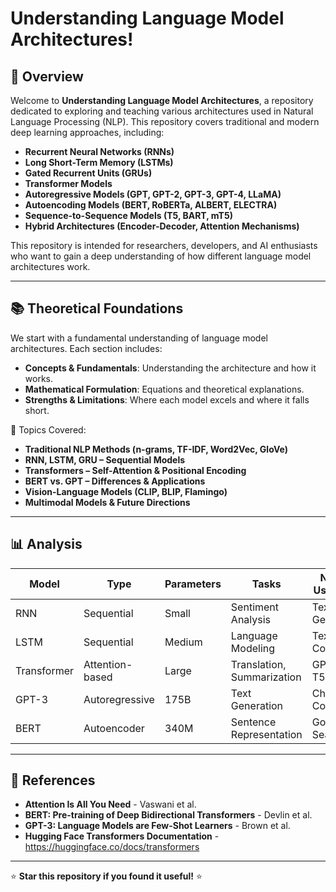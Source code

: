# Understanding Language Model Architectures!

## 📌 Overview
Welcome to **Understanding Language Model Architectures**, a repository dedicated to exploring and teaching various architectures used in Natural Language Processing (NLP). This repository covers traditional and modern deep learning approaches, including:

- **Recurrent Neural Networks (RNNs)**
- **Long Short-Term Memory (LSTMs)**
- **Gated Recurrent Units (GRUs)**
- **Transformer Models**
- **Autoregressive Models (GPT, GPT-2, GPT-3, GPT-4, LLaMA)**
- **Autoencoding Models (BERT, RoBERTa, ALBERT, ELECTRA)**
- **Sequence-to-Sequence Models (T5, BART, mT5)**
- **Hybrid Architectures (Encoder-Decoder, Attention Mechanisms)**

This repository is intended for researchers, developers, and AI enthusiasts who want to gain a deep understanding of how different language model architectures work.

---

## 📚 Theoretical Foundations
We start with a fundamental understanding of language model architectures. Each section includes:

- **Concepts & Fundamentals**: Understanding the architecture and how it works.
- **Mathematical Formulation**: Equations and theoretical explanations.
- **Strengths & Limitations**: Where each model excels and where it falls short.

📌 Topics Covered:
- **Traditional NLP Methods (n-grams, TF-IDF, Word2Vec, GloVe)**
- **RNN, LSTM, GRU – Sequential Models**
- **Transformers – Self-Attention & Positional Encoding**
- **BERT vs. GPT – Differences & Applications**
- **Vision-Language Models (CLIP, BLIP, Flamingo)**
- **Multimodal Models & Future Directions**

---

## 📊 Analysis
| Model | Type | Parameters | Tasks | Notable Use Cases |
|--------|------|------------|------|-----------------|
| RNN | Sequential | Small | Sentiment Analysis | Text Generation |
| LSTM | Sequential | Medium | Language Modeling | Text Completion |
| Transformer | Attention-based | Large | Translation, Summarization | GPT, BERT, T5 |
| GPT-3 | Autoregressive | 175B | Text Generation | ChatGPT, Codex |
| BERT | Autoencoder | 340M | Sentence Representation | Google Search |

---

## 📜 References
- **Attention Is All You Need** - Vaswani et al.
- **BERT: Pre-training of Deep Bidirectional Transformers** - Devlin et al.
- **GPT-3: Language Models are Few-Shot Learners** - Brown et al.
- **Hugging Face Transformers Documentation** - https://huggingface.co/docs/transformers

---

⭐ **Star this repository if you found it useful!** ⭐


